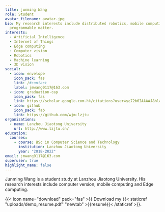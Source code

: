 ```yaml
---
title: junming Wang
role: Student
avatar_filename: avatar.jpg
bio: My research interests include distributed robotics, mobile computing and
  programmable matter.
interests:
  - Artificial Intelligence
  - Internet of Things
  - Edge computing
  - Computer vision
  - Robotics
  - Machine learning
  - 3D vision
social:
  - icon: envelope
    icon_pack: fas
    link: /#contact
    label: jmwang0117@163.com
  - icon: graduation-cap
    icon_pack: fas
    link: https://scholar.google.com.hk/citations?user=yq72b6IAAAAJ&hl=zh-CN
  - icon: github
    icon_pack: fab
    link: https://github.com/wjm-lzjtu
organizations:
  - name: Lanzhou Jiaotong University
    url: http://www.lzjtu.cn/
education:
  courses:
    - course: BSc in Computer Science and Technology
      institution: Lanzhou Jiaotong University
      year: "2018-2022"
email: jmwang0117@163.com
superuser: true
highlight_name: false
---
```

Junming Wang is a student study at Lanzhou Jiaotong University. His research interests include computer version, mobile computing and Edge computing. 

{{< icon name="download" pack="fas" >}} Download my {{< staticref "uploads/demo_resume.pdf" "newtab" >}}resumé{{< /staticref >}}.
